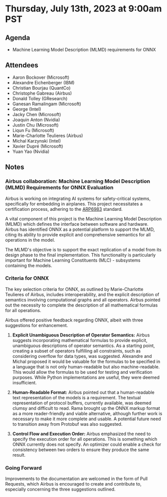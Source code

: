 # Thursday, July 13th, 2023 at 9:00am PST

## Agenda

* Machine Learning Model Description (MLMD) requirements for ONNX

## Attendees

* Aaron Bockover (Microsoft)
* Alexandre Eichenberger (IBM)
* Christian Bourjau (QuantCo)
* Christophe Gabreau (Airbus)
* Donald Tolley (GResearch)
* Ganesan Ramalingam (Microsoft)
* George (Intel)
* Jacky Chen (Microsoft)
* Joaquin Anton (Nvidia)
* Justin Chu (Microsoft)
* Liqun Fu (Microsoft)
* Marie-Charlotte Teulieres (Airbus)
* Michal Karzynski (Intel)
* Xavier Dupré (Microsoft)
* Yuan Yao (Nvidia)

## Notes

### Airbus collaboration: Machine Learning Model Description (MLMD) Requirements for ONNX Evaluation

Airbus is working on integrating AI systems for safety-critical systems, specifically for embedding in airplanes.
This project necessitates a certification process, adhering to the 
[ARP6983](https://www.sae.org/standards/content/arp6983/) standard. 

A vital component of this project is the Machine Learning Model Description (MLMD) which 
defines the interface between software and hardware. Airbus has identified ONNX as a potential platform
to support the MLMD, citing its ability to provide explicit and comprehensive semantics for all operations in the model.

The MLMD's objective is to support the exact replication of a model from its design phase
to the final implementation. This functionality is particularly important 
for Machine Learning Constituents (MLC) - subsystems containing the models.


### Criteria for ONNX

The key selection criteria for ONNX, as outlined by Marie-Charlotte Teulieres of Airbus, includes interoperability, 
and the explicit description of semantics involving computational graphs and all operators. 
Airbus pointed out the necessity to complete the description of all mathematical formulas for all operations. 

Airbus offered positive feedback regarding ONNX, albeit with three suggestions for enhancement.

1. **Explicit Unambiguous Description of Operator Semantics:** 
Airbus suggests incorporating mathematical formulas to provide explicit, unambiguous descriptions
of operator semantics. As a starting point, creating a subset of operators fulfilling all constraints,
such as considering overflow for data types, was suggested. Alexandre and Michal proposed it would be valuable 
for the formulas to be specified in a language that is not only human-readable but also machine-readable.
This would allow the formulas to be used for testing and verification purposes.
While Python implementations are useful, they were deemed insufficient.

2. **Human-Readable Format:** 
Airbus pointed out that a human-readable text representation of the models is a requirement. 
The textual representation of protocol buffers, currently available, was deemed clumsy and difficult to read.
Rama brought up the ONNX markup format as a more reader-friendly and viable alternative, 
although further work is necessary to make it more complete and usable. 
A potential future need to transition away from Protobuf was also suggested.

3. **Control Flow and Execution Order:** Airbus emphasized the need to specify the execution order for all operations. 
This is something which ONNX currently does not specify. 
An optimizer could enable a check for consistency between two orders to ensure they produce the same result.

### Going Forward

Improvements to the documentation are welcomed in the form of Pull Requests, which Airbus is encouraged 
to create and contribute to, especially concerning the three suggestions outlined.
